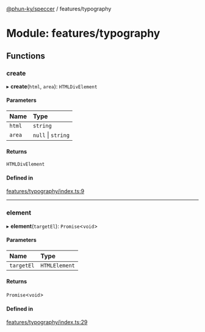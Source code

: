 [@phun-ky/speccer](../README.md) / features/typography

# Module: features/typography

## Functions

### create

▸ **create**(`html`, `area`): `HTMLDivElement`

#### Parameters

| Name | Type |
| :------ | :------ |
| `html` | `string` |
| `area` | ``null`` \| `string` |

#### Returns

`HTMLDivElement`

#### Defined in

[features/typography/index.ts:9](https://github.com/phun-ky/speccer/blob/main/src/features/typography/index.ts#L9)

___

### element

▸ **element**(`targetEl`): `Promise`<`void`\>

#### Parameters

| Name | Type |
| :------ | :------ |
| `targetEl` | `HTMLElement` |

#### Returns

`Promise`<`void`\>

#### Defined in

[features/typography/index.ts:29](https://github.com/phun-ky/speccer/blob/main/src/features/typography/index.ts#L29)
